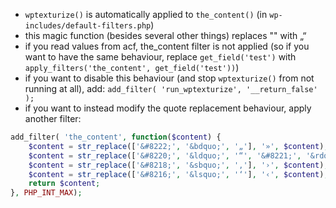 - `wptexturize()` is automatically applied to `the_content()` (in `wp-includes/default-filters.php`)
- this magic function (besides several other things) replaces "" with „“
- if you read values from acf, the_content filter is not applied (so if you want to have the same behaviour, replace `get_field('test')` with `apply_filters('the_content', get_field('test'))`)
- if you want to disable this behaviour (and stop `wptexturize()` from not running at all), add: `add_filter( 'run_wptexturize', '__return_false' );`
- if you want to instead modify the quote replacement behaviour, apply another filter:
```php
add_filter( 'the_content', function($content) {
    $content = str_replace(['&#8222;', '&bdquo;', '„'], '»', $content);
    $content = str_replace(['&#8220;', '&ldquo;', '“', '&#8221;', '&rdquo;', '”'], '«', $content);
    $content = str_replace(['&#8218;', '&sbquo;', '‚'], '›', $content);
    $content = str_replace(['&#8216;', '&lsquo;', '‘'], '‹', $content);
    return $content;
}, PHP_INT_MAX);
```
